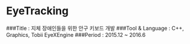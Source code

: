 # EyeTracking

###Title : 지체 장애인들을 위한 안구 키보드 개발
###Tool & Language : C++, Graphics, Tobii EyeXEngine
###Period : 2015.12 ~ 2016.6